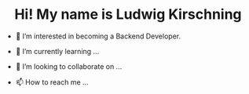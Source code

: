 <h1 align=center> Hi! My name is Ludwig Kirschning </h1>

- 👀 I’m interested in becoming a Backend Developer.

- 🌱 I’m currently learning ...

- 💞️ I’m looking to collaborate on ...

- 📫 How to reach me ...

<!---
LKirschning/LKirschning is a ✨ special ✨ repository because its `README.md` (this file) appears on your GitHub profile.
You can click the Preview link to take a look at your changes.
--->
